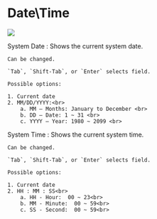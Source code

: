 # Date\Time

![](https://cdrt.github.io/mk_docs/ref/bios/settings/thinkpad/img/tp_datetime.png)

System Date
:  Shows the current system date.

    Can be changed.

    `Tab`, `Shift-Tab`, or `Enter` selects field.

    Possible options:

    1. Current date
    2. MM/DD/YYYY:<br>
        a. MM – Months: January to December <br>
        b. DD – Date: 1 ~ 31 <br>
        c. YYYY – Year: 1980 ~ 2099 <br>

System Time
:  Shows the current system time.

    Can be changed.

    `Tab`, `Shift-Tab`, or `Enter` selects field.

    Possible options:

    1. Current date
    2. HH : MM : SS<br>
        a. HH - Hour:  00 ~ 23<br>
        b. MM - Minute:  00 ~ 59<br>
        c. SS - Second:  00 ~ 59<br>

